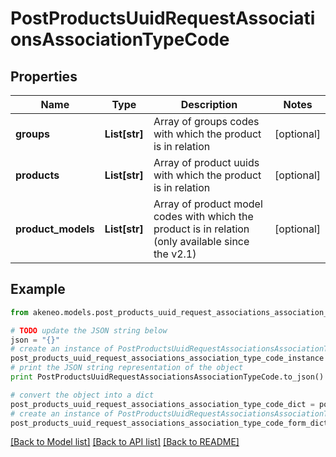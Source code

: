 # PostProductsUuidRequestAssociationsAssociationTypeCode


## Properties
Name | Type | Description | Notes
------------ | ------------- | ------------- | -------------
**groups** | **List[str]** | Array of groups codes with which the product is in relation | [optional] 
**products** | **List[str]** | Array of product uuids with which the product is in relation | [optional] 
**product_models** | **List[str]** | Array of product model codes with which the product is in relation (only available since the v2.1) | [optional] 

## Example

```python
from akeneo.models.post_products_uuid_request_associations_association_type_code import PostProductsUuidRequestAssociationsAssociationTypeCode

# TODO update the JSON string below
json = "{}"
# create an instance of PostProductsUuidRequestAssociationsAssociationTypeCode from a JSON string
post_products_uuid_request_associations_association_type_code_instance = PostProductsUuidRequestAssociationsAssociationTypeCode.from_json(json)
# print the JSON string representation of the object
print PostProductsUuidRequestAssociationsAssociationTypeCode.to_json()

# convert the object into a dict
post_products_uuid_request_associations_association_type_code_dict = post_products_uuid_request_associations_association_type_code_instance.to_dict()
# create an instance of PostProductsUuidRequestAssociationsAssociationTypeCode from a dict
post_products_uuid_request_associations_association_type_code_form_dict = post_products_uuid_request_associations_association_type_code.from_dict(post_products_uuid_request_associations_association_type_code_dict)
```
[[Back to Model list]](../README.md#documentation-for-models) [[Back to API list]](../README.md#documentation-for-api-endpoints) [[Back to README]](../README.md)


